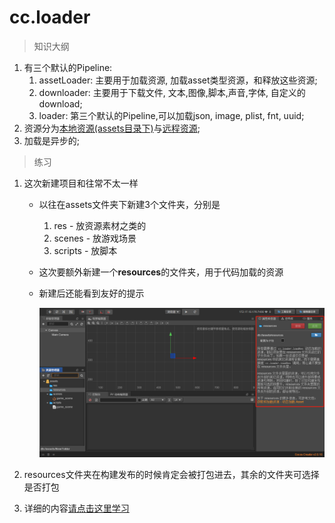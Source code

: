 # cc.loader

> 知识大纲
1. 有三个默认的Pipeline:
    1. assetLoader: 主要用于加载资源, 加载asset类型资源，和释放这些资源;
    2. downloader: 主要用于下载文件, 文本,图像,脚本,声音,字体, 自定义的download;
    3. loader:  第三个默认的Pipeline,可以加载json, image, plist, fnt, uuid;
2. 资源分为[本地资源(assets目录下)](./02-本地资源加载.md)与[远程资源](./03-远程资源加载.md);  
3. 加载是异步的; 

> 练习
1. 这次新建项目和往常不太一样
    * 以往在assets文件夹下新建3个文件夹，分别是
        1. res - 放资源素材之类的
        2. scenes - 放游戏场景
        3. scripts - 放脚本
    * 这次要额外新建一个**resources**的文件夹，用于代码加载的资源
    * 新建后还能看到友好的提示    
    
        ![](./images/新建resources文件夹后友好的提示.jpg)
    
2. resources文件夹在构建发布的时候肯定会被打包进去，其余的文件夹可选择是否打包 
3. 详细的内容[请点击这里学习](./02-本地资源加载.md)

